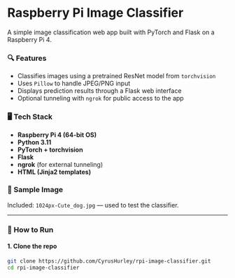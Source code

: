 # Raspberry Pi Image Classifier

A simple image classification web app built with PyTorch and Flask on a Raspberry Pi 4.

### 🔍 Features
- Classifies images using a pretrained ResNet model from `torchvision`
- Uses `Pillow` to handle JPEG/PNG input
- Displays prediction results through a Flask web interface
- Optional tunneling with `ngrok` for public access to the app

### 🖥️ Tech Stack
- **Raspberry Pi 4 (64-bit OS)**
- **Python 3.11**
- **PyTorch + torchvision**
- **Flask**
- **ngrok** (for external tunneling)
- **HTML (Jinja2 templates)**

### 📸 Sample Image
Included: `1024px-Cute_dog.jpg` — used to test the classifier.

---

### 🚀 How to Run

#### 1. Clone the repo

```bash
git clone https://github.com/CyrusHurley/rpi-image-classifier.git
cd rpi-image-classifier